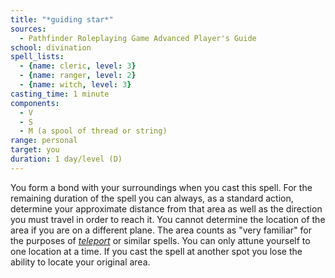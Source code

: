 ```yaml
---
title: "*guiding star*"
sources:
  - Pathfinder Roleplaying Game Advanced Player's Guide
school: divination
spell_lists:
  - {name: cleric, level: 3}
  - {name: ranger, level: 2}
  - {name: witch, level: 3}
casting_time: 1 minute
components:
  - V
  - S
  - M (a spool of thread or string)
range: personal
target: you
duration: 1 day/level (D)
---
```


You form a bond with your surroundings when you cast this spell. For the remaining duration of the spell you can always, as a standard action, determine your approximate distance from that area as well as the direction you must travel in order to reach it. You cannot determine the location of the area if you are on a different plane. The area counts as "very familiar" for the purposes of [*teleport*](/spells/teleport/) or similar spells. You can only attune yourself to one location at a time. If you cast the spell at another spot you lose the ability to locate your original area.

